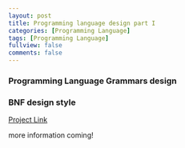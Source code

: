 ```yaml
---
layout: post
title: Programming language design part I
categories: [Programming Language]
tags: [Programming Language]
fullview: false
comments: false
---
```


### Programming Language Grammars design


### BNF design style

[Project Link](https://github.com/scao7/cs403)

more information coming!

